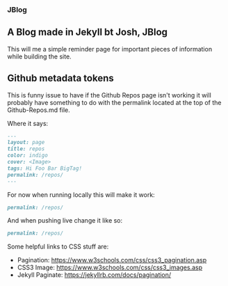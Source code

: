 ### JBlog
## A Blog made in Jekyll bt Josh, JBlog

This will me a simple reminder page for important pieces of information while building the site.

## Github metadata tokens
This is funny issue to have if the Github Repos page isn't working it will probably have something to do with the permalink located at the top of the Github-Repos.md file.

Where it says:
````markdown
---
layout: page
title: repos
color: indigo
cover: <Image>
tags: Hi Foo Bar BigTag!
permalink: /repos/
---
````
For now when running locally this will make it work:
````markdown
permalink: /repos/
````
And when pushing live change it like so:
````markdown
permalink: /repos/
````
Some helpful links to CSS stuff are:
* Pagination: https://www.w3schools.com/css/css3_pagination.asp
* CSS3 Image: https://www.w3schools.com/css/css3_images.asp
* Jekyll Paginate: https://jekyllrb.com/docs/pagination/



